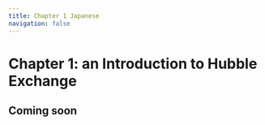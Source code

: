 ```yaml
---
title: Chapter 1 Japanese
navigation: false
---
```


# Chapter 1: an Introduction to Hubble Exchange

## Coming soon

<style style="text/css" >

h2[id*="page-"]  {
  visibility: hidden;
  height: 1px;
}
</style>
